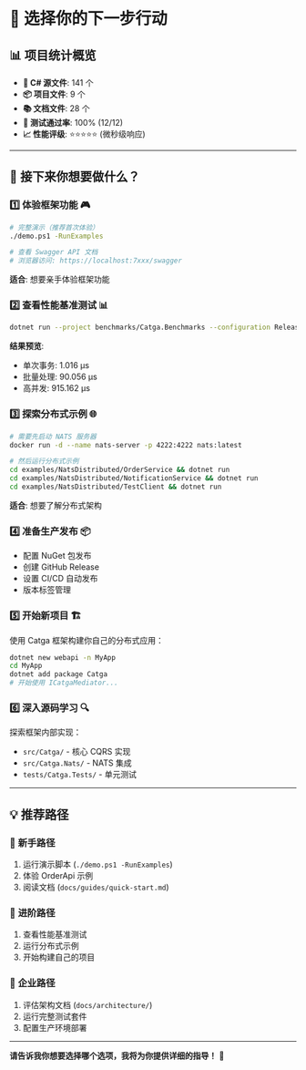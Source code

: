 # 🎉 选择你的下一步行动

## 📊 项目统计概览
- **📄 C# 源文件**: 141 个
- **📦 项目文件**: 9 个  
- **📚 文档文件**: 28 个
- **🧪 测试通过率**: 100% (12/12)
- **📈 性能评级**: ⭐⭐⭐⭐⭐ (微秒级响应)

---

## 🚀 接下来你想要做什么？

### 1️⃣ **体验框架功能** 🎮
```bash
# 完整演示（推荐首次体验）
./demo.ps1 -RunExamples

# 查看 Swagger API 文档
# 浏览器访问: https://localhost:7xxx/swagger
```
**适合**: 想要亲手体验框架功能

### 2️⃣ **查看性能基准测试** 📊
```bash
dotnet run --project benchmarks/Catga.Benchmarks --configuration Release
```
**结果预览**: 
- 单次事务: 1.016 μs
- 批量处理: 90.056 μs  
- 高并发: 915.162 μs

### 3️⃣ **探索分布式示例** 🌐
```bash
# 需要先启动 NATS 服务器
docker run -d --name nats-server -p 4222:4222 nats:latest

# 然后运行分布式示例
cd examples/NatsDistributed/OrderService && dotnet run
cd examples/NatsDistributed/NotificationService && dotnet run
cd examples/NatsDistributed/TestClient && dotnet run
```
**适合**: 想要了解分布式架构

### 4️⃣ **准备生产发布** 📦
- 配置 NuGet 包发布
- 创建 GitHub Release
- 设置 CI/CD 自动发布
- 版本标签管理

### 5️⃣ **开始新项目** 🏗️
使用 Catga 框架构建你自己的分布式应用：
```bash
dotnet new webapi -n MyApp
cd MyApp
dotnet add package Catga
# 开始使用 ICatgaMediator...
```

### 6️⃣ **深入源码学习** 🔍
探索框架内部实现：
- `src/Catga/` - 核心 CQRS 实现
- `src/Catga.Nats/` - NATS 集成
- `tests/Catga.Tests/` - 单元测试

---

## 💡 推荐路径

### 🔰 **新手路径**
1. 运行演示脚本 (`./demo.ps1 -RunExamples`)
2. 体验 OrderApi 示例
3. 阅读文档 (`docs/guides/quick-start.md`)

### 🚀 **进阶路径**  
1. 查看性能基准测试
2. 运行分布式示例
3. 开始构建自己的项目

### 🏢 **企业路径**
1. 评估架构文档 (`docs/architecture/`)
2. 运行完整测试套件
3. 配置生产环境部署

---

**请告诉我你想要选择哪个选项，我将为你提供详细的指导！** 🤔
